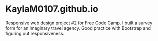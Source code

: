 # KaylaM0107.github.io

Responsive web design project #2 for Free Code Camp. I built a survey form for an imaginary travel agency. Good practice with Bootstrap and figuring out responsiveness. 
